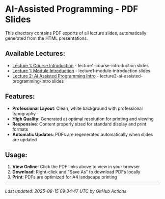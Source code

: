 # AI-Assisted Programming - PDF Slides

This directory contains PDF exports of all lecture slides, automatically generated from the HTML presentations.

## Available Lectures:

- [Lecture 1: Course Introduction](./lecture1-course-introduction.pdf) - lecture1-course-introduction slides
- [Lecture 1: Module Introduction](./lecture1-module-introduction.pdf) - lecture1-module-introduction slides
- [Lecture 2: Ai Assisted Programming Intro](./lecture2-ai-assisted-programming-intro.pdf) - lecture2-ai-assisted-programming-intro slides

## Features:

- **Professional Layout**: Clean, white background with professional typography
- **High Quality**: Generated at optimal resolution for printing and viewing
- **Responsive**: Content properly sized for standard display and print formats
- **Automatic Updates**: PDFs are regenerated automatically when slides are updated

## Usage:

1. **View Online**: Click the PDF links above to view in your browser
2. **Download**: Right-click and "Save As" to download PDFs locally
3. **Print**: PDFs are optimized for A4 landscape printing

---

*Last updated: 2025-09-15 09:34:47 UTC by GitHub Actions*
